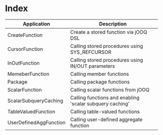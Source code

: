 # Index

| Application            | Description
| -----------------------|----------------------------------------------------------|
| CreateFunction         | Create a stored function via jOOQ DSL                    |
| CursorFunction         | Calling stored procedures using SYS_REFCURSOR            |
| InOutFunction          | Calling stored procedures using IN/OUT parameters        |
| MemeberFunction        | Calling member functions                                 |
| Package                | Calling package functions                                |
| ScalarFunction         | Calling scalar functions from jOOQ                       |      
| ScalarSubqueryCaching  | Calling functions and enabling 'scalar subquery caching' |
| TableValuedFunction    | Calling table-valued functions                           |
| UserDefinedAggFunction | Calling user-defined aggregate function                  |